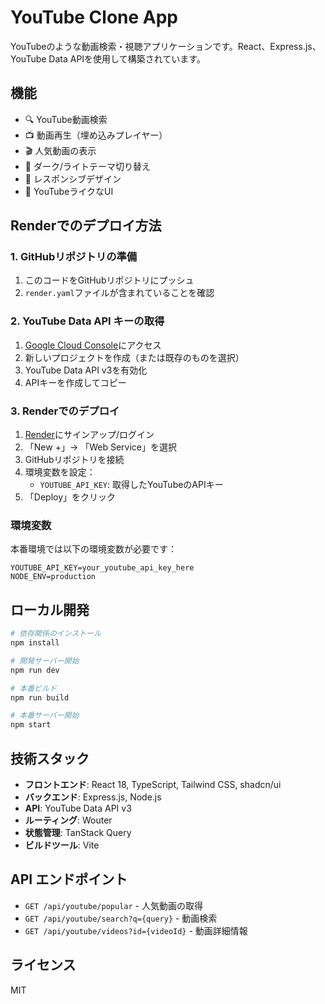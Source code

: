 # YouTube Clone App

YouTubeのような動画検索・視聴アプリケーションです。React、Express.js、YouTube Data APIを使用して構築されています。

## 機能

- 🔍 YouTube動画検索
- 📺 動画再生（埋め込みプレイヤー）
- 🎬 人気動画の表示
- 🌙 ダーク/ライトテーマ切り替え
- 📱 レスポンシブデザイン
- 🎨 YouTubeライクなUI

## Renderでのデプロイ方法

### 1. GitHubリポジトリの準備
1. このコードをGitHubリポジトリにプッシュ
2. `render.yaml`ファイルが含まれていることを確認

### 2. YouTube Data API キーの取得
1. [Google Cloud Console](https://console.cloud.google.com/)にアクセス
2. 新しいプロジェクトを作成（または既存のものを選択）
3. YouTube Data API v3を有効化
4. APIキーを作成してコピー

### 3. Renderでのデプロイ
1. [Render](https://render.com/)にサインアップ/ログイン
2. 「New +」→ 「Web Service」を選択
3. GitHubリポジトリを接続
4. 環境変数を設定：
   - `YOUTUBE_API_KEY`: 取得したYouTubeのAPIキー
5. 「Deploy」をクリック

### 環境変数

本番環境では以下の環境変数が必要です：

```
YOUTUBE_API_KEY=your_youtube_api_key_here
NODE_ENV=production
```

## ローカル開発

```bash
# 依存関係のインストール
npm install

# 開発サーバー開始
npm run dev

# 本番ビルド
npm run build

# 本番サーバー開始
npm start
```

## 技術スタック

- **フロントエンド**: React 18, TypeScript, Tailwind CSS, shadcn/ui
- **バックエンド**: Express.js, Node.js
- **API**: YouTube Data API v3
- **ルーティング**: Wouter
- **状態管理**: TanStack Query
- **ビルドツール**: Vite

## API エンドポイント

- `GET /api/youtube/popular` - 人気動画の取得
- `GET /api/youtube/search?q={query}` - 動画検索
- `GET /api/youtube/videos?id={videoId}` - 動画詳細情報

## ライセンス

MIT